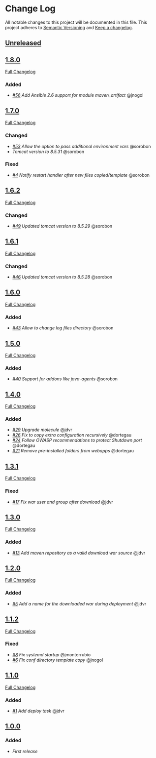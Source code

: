# Change Log
All notable changes to this project will be documented in this file.
This project adheres to [Semantic Versioning](http://semver.org/) and [Keep a changelog](https://github.com/olivierlacan/keep-a-changelog).

## [Unreleased](https://github.com/idealista/tomcat-role/tree/develop)

## [1.8.0](https://github.com/idealista/tomcat-role/tree/1.8.0)
[Full Changelog](https://github.com/idealista/tomcat-role/compare/1.7.0...1.8.0)
### Added
- *[#56](https://github.com/idealista/tomcat-role/issues/56) Add Ansible 2.6 support for module maven_artifact* @jnogol

## [1.7.0](https://github.com/idealista/tomcat-role/tree/1.7.0)
[Full Changelog](https://github.com/idealista/tomcat-role/compare/1.6.2...1.7.0)
### Changed
- *[#53](https://github.com/idealista/tomcat-role/issues/53) Allow the option to pass additional environment vars* @sorobon
- *Tomcat version to 8.5.31* @sorobon
### Fixed
- *[#4](https://github.com/idealista/tomcat-role/issues/4) Notify restart handler after new files copied/template* @sorobon

## [1.6.2](https://github.com/idealista/tomcat-role/tree/1.6.2)
[Full Changelog](https://github.com/idealista/tomcat-role/compare/1.6.1...1.6.2)
### Changed
- *[#49](https://github.com/idealista/tomcat-role/issues/49) Updated tomcat version to 8.5.29* @sorobon

## [1.6.1](https://github.com/idealista/tomcat-role/tree/1.6.1)
[Full Changelog](https://github.com/idealista/tomcat-role/compare/1.6.0...1.6.1)
### Changed
- *[#46](https://github.com/idealista/tomcat-role/issues/46) Updated tomcat version to 8.5.28* @sorobon

## [1.6.0](https://github.com/idealista/tomcat-role/tree/1.6.0)
[Full Changelog](https://github.com/idealista/tomcat-role/compare/1.5.0...1.6.0)
### Added
- *[#43](https://github.com/idealista/tomcat-role/issues/43) Allow to change log files directory* @sorobon

## [1.5.0](https://github.com/idealista/tomcat-role/tree/1.5.0)
[Full Changelog](https://github.com/idealista/tomcat-role/compare/1.4.0...1.5.0)
### Added
- *[#40](https://github.com/idealista/tomcat-role/issues/40) Support for addons like java-agents* @sorobon

## [1.4.0](https://github.com/idealista/tomcat-role/tree/1.4.0)
[Full Changelog](https://github.com/idealista/tomcat-role/compare/1.3.1...1.4.0)
### Added
- *[#29](https://github.com/idealista/tomcat-role/issues/29) Upgrade molecule* @jdvr
- *[#26](https://github.com/idealista/tomcat-role/issues/26) Fix to copy extra configuration recursively* @dortegau
- *[#24](https://github.com/idealista/tomcat-role/issues/24) Follow OWASP recommendations to protect Shutdown port* @dortegau
- *[#21](https://github.com/idealista/tomcat-role/issues/21) Remove pre-installed folders from webapps* @dortegau

## [1.3.1](https://github.com/idealista/tomcat-role/tree/1.3.1)
[Full Changelog](https://github.com/idealista/tomcat-role/compare/1.3.0...1.3.1)
### Fixed
- *[#17](https://github.com/idealista/tomcat-role/issues/17) Fix war user and group after download* @jdvr

## [1.3.0](https://github.com/idealista/tomcat-role/tree/1.3.0)
[Full Changelog](https://github.com/idealista/tomcat-role/compare/1.2.0...1.3.0)
### Added
- *[#13](https://github.com/idealista/tomcat-role/issues/13) Add maven repository as a valid download war source* @jdvr

## [1.2.0](https://github.com/idealista/tomcat-role/tree/1.2.0)
[Full Changelog](https://github.com/idealista/tomcat-role/compare/1.1.2...1.2.0)
### Added
- *[#5](https://github.com/idealista/tomcat-role/issues/5) Add a name for the downloaded war during deployment* @jdvr

## [1.1.2](https://github.com/idealista/tomcat-role/tree/1.1.2)
[Full Changelog](https://github.com/idealista/tomcat-role/compare/1.1.0...1.1.2)
### Fixed
- *[#8](https://github.com/idealista/tomcat-role/issues/8) Fix systemd startup* @jmonterrubio
- *[#6](https://github.com/idealista/tomcat-role/issues/6) Fix conf directory template copy* @jnogol

## [1.1.0](https://github.com/idealista/tomcat-role/tree/1.1.0)
[Full Changelog](https://github.com/idealista/tomcat-role/compare/1.0.0...1.1.0)
### Added
- *[#1](https://github.com/idealista/tomcat-role/issues/1) Add deploy task* @jdvr


## [1.0.0](https://github.com/idealista/tomcat-role/tree/1.0.0)
### Added
- *First release*
